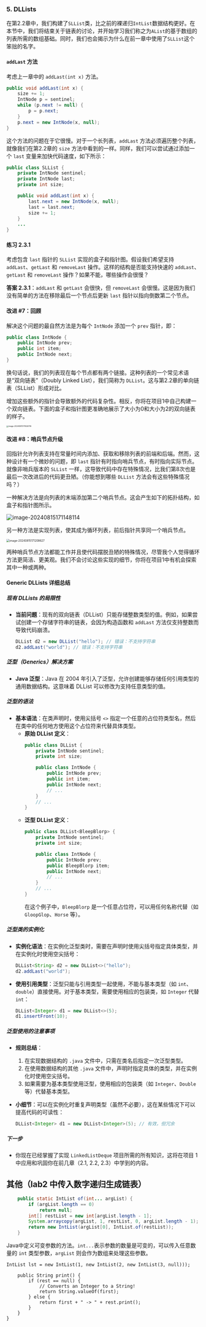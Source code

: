 ### 5. DLLists

在第2.2章中，我们构建了`SLList`类，比之前的裸递归`IntList`数据结构更好。在本节中，我们将结束关于链表的讨论，并开始学习我们称之为`AList`的基于数组的列表所需的数组基础。同时，我们也会揭示为什么在前一章中使用了`SLList`这个笨拙的名字。

#### `addLast` 方法

考虑上一章中的 `addLast(int x)` 方法。

```java
public void addLast(int x) {
    size += 1;
    IntNode p = sentinel;
    while (p.next != null) {
        p = p.next;
    }
    p.next = new IntNode(x, null);
}
```

这个方法的问题在于它很慢。对于一个长列表，`addLast` 方法必须遍历整个列表，就像我们在第2.2章的 `size` 方法中看到的一样。同样，我们可以尝试通过添加一个 `last` 变量来加快代码速度，如下所示：

```java
public class SLList {
    private IntNode sentinel;
    private IntNode last;
    private int size;    

    public void addLast(int x) {
        last.next = new IntNode(x, null);
        last = last.next;
        size += 1;
    }
    ...
}
```

#### 练习 2.3.1

考虑包含 `last` 指针的 `SLList` 实现的盒子和指针图。假设我们希望支持 `addLast`、`getLast` 和 `removeLast` 操作。这样的结构是否能支持快速的 `addLast`、`getLast` 和 `removeLast` 操作？如果不能，哪些操作会很慢？

**答案 2.3.1**：`addLast` 和 `getLast` 会很快，但 `removeLast` 会很慢。这是因为我们没有简单的方法在移除最后一个节点后更新 `last` 指针以指向倒数第二个节点。

#### 改进 #7：回顾

解决这个问题的最自然方法是为每个 `IntNode` 添加一个 `prev` 指针，即：

```java
public class IntNode {
    public IntNode prev;
    public int item;
    public IntNode next;
}
```

换句话说，我们的列表现在每个节点都有两个链接。这种列表的一个常见术语是“双向链表”（Doubly Linked List），我们简称为 `DLList`。这与第2.2章的单向链表（SLList）形成对比。

增加这些额外的指针会导致额外的代码复杂性。相反，你将在项目1中自己构建一个双向链表。下面的盒子和指针图更准确地展示了大小为0和大小为2的双向链表的样子。

<img src="upload/image-20240815170926118.png" alt="image-20240815170926118" style="zoom:33%;" />

#### 改进 #8：哨兵节点升级

回指针允许列表支持在常量时间内添加、获取和移除列表的前端和后端。然而，这种设计有一个微妙的问题，即 `last` 指针有时指向哨兵节点，有时指向实际节点。就像非哨兵版本的 `SLList` 一样，这导致代码中存在特殊情况，比我们第8次也是最后一次改进后的代码更丑陋。（你能想到哪些 `DLList` 方法会有这些特殊情况吗？）

一种解决方法是向列表的末端添加第二个哨兵节点。这会产生如下的拓扑结构，如盒子和指针图所示。

![image-20240815171148114](upload/image-20240815171148114.png)

另一种方法是实现列表，使其成为循环列表，前后指针共享同一个哨兵节点。

<img src="upload/image-20240815171208627.png" alt="image-20240815171208627" style="zoom:50%;" />

两种哨兵节点方法都能工作并且使代码摆脱丑陋的特殊情况，尽管我个人觉得循环方法更简洁、更美观。我们不会讨论这些实现的细节，你将在项目1中有机会探索其中一种或两种。

#### Generic DLLists 详细总结

##### 现有 DLLists 的局限性
- **当前问题**：现有的双向链表（DLList）只能存储整数类型的值。例如，如果尝试创建一个存储字符串的链表，会因为构造函数和 `addLast` 方法仅支持整数而导致代码崩溃。
  ```java
  DLList d2 = new DLList("hello"); // 错误：不支持字符串
  d2.addLast("world"); // 错误：不支持字符串
  ```

##### 泛型（Generics）解决方案
- **Java 泛型**：Java 在 2004 年引入了泛型，允许创建能够存储任何引用类型的通用数据结构。这意味着 DLList 可以修改为支持任意类型的值。

##### 泛型的语法
- **基本语法**：在类声明时，使用尖括号 `<>` 指定一个任意的占位符类型名，然后在类中的任何地方使用这个占位符来代替具体类型。
  - **原始 DLList 定义**：
    ```java
    public class DLList {
        private IntNode sentinel;
        private int size;

        public class IntNode {
            public IntNode prev;
            public int item;
            public IntNode next;
            // ...
        }
        // ...
    }
    ```
  - **泛型 DLList 定义**：
    ```java
    public class DLList<BleepBlorp> {
        private IntNode sentinel;
        private int size;

        public class IntNode {
            public IntNode prev;
            public BleepBlorp item;
            public IntNode next;
            // ...
        }
        // ...
    }
    ```
    在这个例子中，`BleepBlorp` 是一个任意占位符，可以用任何名称代替（如 `GloopGlop`、`Horse` 等）。

##### 泛型类的实例化
- **实例化语法**：在实例化泛型类时，需要在声明时使用尖括号指定具体类型，并在实例化时使用空尖括号：
  ```java
  DLList<String> d2 = new DLList<>("hello");
  d2.addLast("world");
  ```

- **使用引用类型**：泛型只能与引用类型一起使用，不能与基本类型（如 `int`、`double`）直接使用。对于基本类型，需要使用相应的包装类，如 `Integer` 代替 `int`：
  
  ```java
  DLList<Integer> d1 = new DLList<>(5);
  d1.insertFront(10);
  ```

##### 泛型使用的注意事项
- **规则总结**：
  1. 在实现数据结构的 `.java` 文件中，只需在类名后指定一次泛型类型。
  2. 在使用数据结构的其他 `.java` 文件中，声明时指定具体的类型，并在实例化时使用空尖括号。
  3. 如果需要为基本类型使用泛型，使用相应的包装类（如 `Integer`、`Double` 等）代替基本类型。

- **小细节**：可以在实例化时重复声明类型（虽然不必要），这在某些情况下可以提高代码的可读性：
  ```java
  DLList<Integer> d1 = new DLList<Integer>(5); // 有效，但冗余
  ```

##### 下一步
- 你现在已经掌握了实现 `LinkedListDeque` 项目所需的所有知识，这将在项目 1 中应用和巩固你在前几章（2.1, 2.2, 2.3）中学到的内容。



## 其他（lab2 中传入数字递归生成链表）

```java
    public static IntList of(int... argList) {
        if (argList.length == 0)
            return null;
        int[] restList = new int[argList.length - 1];
        System.arraycopy(argList, 1, restList, 0, argList.length - 1);
        return new IntList(argList[0], IntList.of(restList));
    }
```

Java中定义可变参数的方法。`int...`表示参数的数量是可变的，可以传入任意数量的 `int` 类型参数，`argList` 则会作为数组来处理这些参数。



```
IntList lst = new IntList(1, new IntList(2, new IntList(3, null)));
```

```打印
    public String print() {
        if (rest == null) {
            // Converts an Integer to a String!
            return String.valueOf(first);
        } else {
            return first + " -> " + rest.print();
        }
    }
}
```

